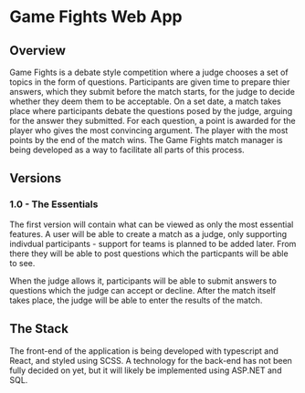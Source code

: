 # Game Fights Web App

## Overview
Game Fights is a debate style competition where a judge chooses a set of topics in the form of questions. Participants are given time to prepare thier answers, which they submit before the match starts, for the judge to decide whether they deem them to be acceptable. On a set date, a match takes place where participants debate the questions posed by the judge, arguing for the answer they submitted. For each question, a point is awarded for the player who gives the most convincing argument. The player with the most points by the end of the match wins. The Game Fights match manager is being developed as a way to facilitate all parts of this process.

## Versions
### 1.0 - The Essentials
The first version will contain what can be viewed as only the most essential features. A user will be able to create a match as a judge, only supporting indivdual participants - support for teams is planned to be added later. From there they will be able to post questions which the particpants will be able to see. 

When the judge allows it, participants will be able to submit answers to questions which the judge can accept or decline. After the match itself takes place, the judge will be able to enter the results of the match.

## The Stack
The front-end of the application is being developed with typescript and React, and styled using SCSS. A technology for the back-end has not been fully decided on yet, but it will likely be implemented using ASP.NET and SQL.
